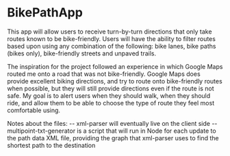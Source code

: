 # BikePathApp
This app will allow users to receive turn-by-turn directions that only take routes known to be bike-friendly. Users will have the
ability to filter routes based upon using any combination of the following: bike lanes, bike paths (bikes only), bike-friendly streets
and unpaved trails. 

The inspiration for the project followed an experience in which Google Maps routed me onto a road that was not bike-friendly. 
Google Maps does provide excellent biking directions, and try to route onto bike-friendly routes when possible, but they will 
still provide directions even if the route is not safe. My goal is to alert users when they should walk, when they should ride,
and allow them to be able to choose the type of route they feel most comfortable using.

Notes about the files:
  -- xml-parser will eventually live on the client side
  -- multipoint-txt-generator is a script that will run in Node for each update to the path data XML file, providing the graph that 
      xml-parser uses to find the shortest path to the destination
